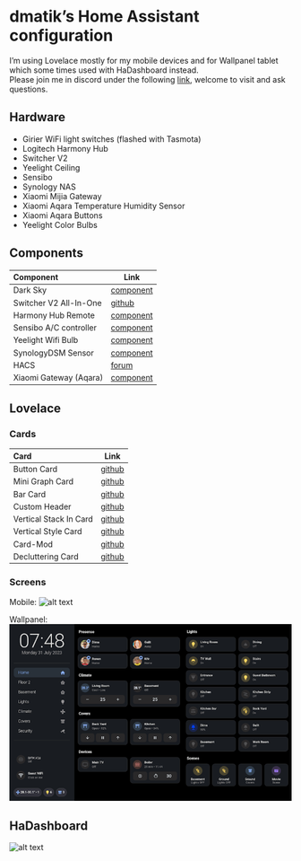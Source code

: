 # dmatik’s Home Assistant configuration

I’m using Lovelace mostly for my mobile devices and for Wallpanel tablet which some times used with HaDashboard instead.    
Please join me in discord under the following [link](https://discord.gg/96MRxGv), welcome to visit and ask questions.

## Hardware
- Girier WiFi light switches (flashed with Tasmota)
- Logitech Harmony Hub
- Switcher V2
- Yeelight Ceiling
- Sensibo
- Synology NAS
- Xiaomi Mijia Gateway
- Xiaomi Aqara Temperature Humidity Sensor
- Xiaomi Aqara Buttons
- Yeelight Color Bulbs

## Components

| Component | Link |
| :-------- | ---- |
| Dark Sky | [component](https://www.home-assistant.io/components/weather.darksky/) |
| Switcher V2 All-In-One | [github](https://github.com/TomerFi/home-assistant-custom-components/tree/master/switcher_aio) |
| Harmony Hub Remote | [component](https://www.home-assistant.io/components/harmony/) |
| Sensibo A/C controller | [component](https://www.home-assistant.io/components/sensibo/) |
| Yeelight Wifi Bulb | [component](https://www.home-assistant.io/components/yeelight/) |
| SynologyDSM Sensor | [component](https://www.home-assistant.io/components/synologydsm/) |
| HACS | [forum](https://community.home-assistant.io/t/custom-component-hacs/121727) |
| Xiaomi Gateway (Aqara) | [component](https://www.home-assistant.io/components/xiaomi_aqara/) |

## Lovelace
### Cards

| Card | Link |
| :--- | ---- |
| Button Card | [github](https://github.com/custom-cards/button-card) |
| Mini Graph Card | [github](https://github.com/kalkih/mini-graph-card) |
| Bar Card | [github](https://github.com/custom-cards/bar-card) |
| Custom Header | [github](https://github.com/maykar/custom-header) |
| Vertical Stack In Card | [github](https://github.com/custom-cards/vertical-stack-in-card) |
| Vertical Style Card | [github](https://github.com/matisaul/vertical-style-card) |
| Card-Mod | [github](https://github.com/thomasloven/lovelace-card-mod) |
| Decluttering Card | [github](https://github.com/custom-cards/decluttering-card) |

### Screens

Mobile:
![alt text](https://github.com/dmatik/homeassistant-config/blob/master/images/screens/mobile_dark.png "Mobile")

Wallpanel:
![alt text](https://github.com/dmatik/homeassistant-config/blob/master/images/screens/view_kiosk.png "Wallpanel")

## HaDashboard

![alt text](https://github.com/dmatik/homeassistant-config/blob/master/images/screens/hadash.png "HaDashboard")
